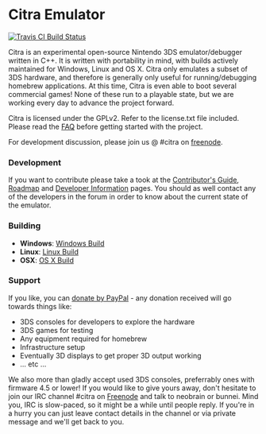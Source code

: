 Citra Emulator
==============
[![Travis CI Build Status](https://travis-ci.org/citra-emu/citra.svg)](https://travis-ci.org/citra-emu/citra)

Citra is an experimental open-source Nintendo 3DS emulator/debugger written in C++. It is written with portability in mind, with builds actively maintained for Windows, Linux and OS X. Citra only emulates a subset of 3DS hardware, and therefore is generally only useful for running/debugging homebrew applications. At this time, Citra is even able to boot several commercial games! None of these run to a playable state, but we are working every day to advance the project forward.

Citra is licensed under the GPLv2. Refer to the license.txt file included. Please read the [FAQ](https://github.com/citra-emu/citra/wiki/FAQ) before getting started with the project.

For development discussion, please join us @ #citra on [freenode](http://webchat.freenode.net/?channels=citra).

### Development

If you want to contribute please take a took at the [Contributor's Guide](CONTRIBUTING.md), [Roadmap](https://github.com/citra-emu/citra/wiki/Roadmap) and [Developer Information](https://github.com/citra-emu/citra/wiki/Developer-Information) pages. You should as well contact any of the developers in the forum in order to know about the current state of the emulator.

### Building

* __Windows__: [Windows Build](https://github.com/citra-emu/citra/wiki/Windows-Build)
* __Linux__: [Linux Build](https://github.com/citra-emu/citra/wiki/Linux-Build)
* __OSX__: [OS X Build](https://github.com/citra-emu/citra/wiki/OS-X-Build)


### Support
If you like, you can [donate by PayPal](https://www.paypal.com/cgi-bin/webscr?cmd=_s-xclick&hosted_button_id=K899FANUJ2ZXW) - any donation received will go towards things like:
* 3DS consoles for developers to explore the hardware
* 3DS games for testing
* Any equipment required for homebrew
* Infrastructure setup
* Eventually 3D displays to get proper 3D output working
* ... etc ...
 
We also more than gladly accept used 3DS consoles, preferrably ones with firmware 4.5 or lower! If you would like to give yours away, don't hesitate to join our IRC channel #citra on [Freenode](http://webchat.freenode.net/?channels=citra) and talk to neobrain or bunnei. Mind you, IRC is slow-paced, so it might be a while until people reply. If you're in a hurry you can just leave contact details in the channel or via private message and we'll get back to you.
